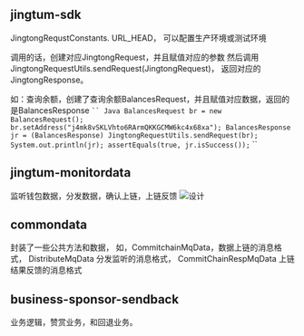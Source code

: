 jingtum-sdk
------- 
JingtongRequstConstants. URL_HEAD， 可以配置生产环境或测试环境

调用的话，创建对应JingtongRequest，并且赋值对应的参数
然后调用 JingtongRequestUtils.sendRequest(JingtongRequest)，
返回对应的JingtongResponse。

如：查询余额，创建了查询余额BalancesRequest，并且赋值对应数据，返回的是BalancesResponse
` `` Java
BalancesRequest br = new BalancesRequest();
br.setAddress("j4mk8vSKLVhto6RArmQKKGCMW6kc4x68xa");
BalancesResponse jr = (BalancesResponse) JingtongRequestUtils.sendRequest(br);
System.out.println(jr);
assertEquals(true, jr.isSuccess());
` ``
		
jingtum-monitordata
------- 
监听钱包数据，分发数据，确认上链，上链反馈
![设计](https://github.com/swtcpro/pieces-of-silver/blob/master/jingtum-monitordata/sql/%E7%9B%91%E5%90%AC%E7%B3%BB%E7%BB%9F.png)


commondata
----
封装了一些公共方法和数据，
如，CommitchainMqData，数据上链的消息格式，
DistributeMqData 分发监听的消息格式，
CommitChainRespMqData 上链结果反馈的消息格式


business-sponsor-sendback
---
业务逻辑，赞赏业务，和回退业务。
